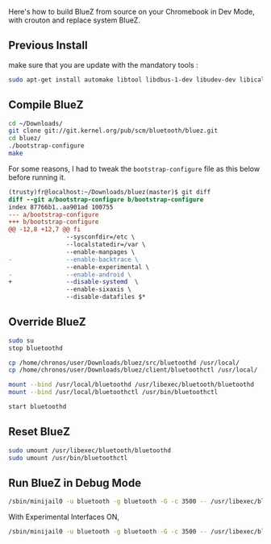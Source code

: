Here's how to build BlueZ from source on your Chromebook in Dev Mode, with crouton and replace system BlueZ.

## Previous Install

make sure that you are update with the mandatory tools : 

```bash
sudo apt-get install automake libtool libdbus-1-dev libudev-dev libical-dev  libreadline-dev
```

## Compile BlueZ

```bash
cd ~/Downloads/
git clone git://git.kernel.org/pub/scm/bluetooth/bluez.git
cd bluez/
./bootstrap-configure
make
```

For some reasons, I had to tweak the `bootstrap-configure` file as this below before running it.

```diff
(trusty)fr@localhost:~/Downloads/bluez(master)$ git diff
diff --git a/bootstrap-configure b/bootstrap-configure
index 87766b1..aa901ad 100755
--- a/bootstrap-configure
+++ b/bootstrap-configure
@@ -12,8 +12,7 @@ fi
                --sysconfdir=/etc \
                --localstatedir=/var \
                --enable-manpages \
-               --enable-backtrace \
                --enable-experimental \
-               --enable-android \
+               --disable-systemd  \
                --enable-sixaxis \
                --disable-datafiles $*
```                

## Override BlueZ

```bash
sudo su
stop bluetoothd

cp /home/chronos/user/Downloads/bluez/src/bluetoothd /usr/local/
cp /home/chronos/user/Downloads/bluez/client/bluetoothctl /usr/local/

mount --bind /usr/local/bluetoothd /usr/libexec/bluetooth/bluetoothd
mount --bind /usr/local/bluetoothctl /usr/bin/bluetoothctl

start bluetoothd
```

## Reset BlueZ

```bash
sudo umount /usr/libexec/bluetooth/bluetoothd 
sudo umount /usr/bin/bluetoothctl
```

## Run BlueZ in Debug Mode

```bash
/sbin/minijail0 -u bluetooth -g bluetooth -G -c 3500 -- /usr/libexec/bluetooth/bluetoothd -d --nodetach
```

With Experimental Interfaces ON,

```bash
/sbin/minijail0 -u bluetooth -g bluetooth -G -c 3500 -- /usr/libexec/bluetooth/bluetoothd -d -E --nodetach
```
